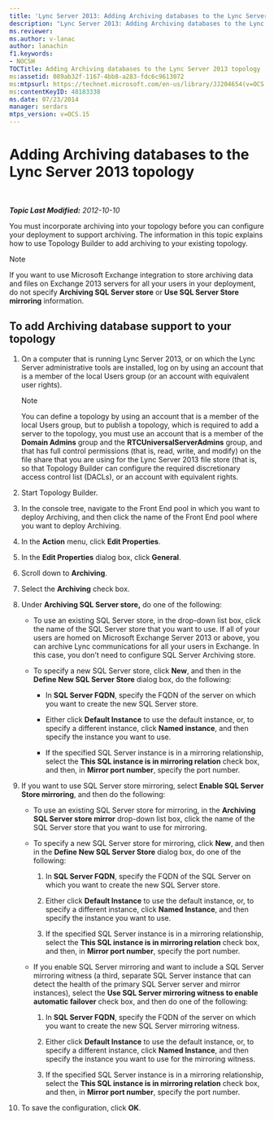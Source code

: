```yaml
---
title: 'Lync Server 2013: Adding Archiving databases to the Lync Server 2013 topology'
description: "Lync Server 2013: Adding Archiving databases to the Lync Server 2013 topology."
ms.reviewer: 
ms.author: v-lanac
author: lanachin
f1.keywords:
- NOCSH
TOCTitle: Adding Archiving databases to the Lync Server 2013 topology
ms:assetid: 089ab32f-1167-4bb8-a283-fdc6c9613072
ms:mtpsurl: https://technet.microsoft.com/en-us/library/JJ204654(v=OCS.15)
ms:contentKeyID: 48183338
ms.date: 07/23/2014
manager: serdars
mtps_version: v=OCS.15
---
```


# Adding Archiving databases to the Lync Server 2013 topology

<div data-xmlns="http://www.w3.org/1999/xhtml">

<div class="topic" data-xmlns="http://www.w3.org/1999/xhtml" data-msxsl="urn:schemas-microsoft-com:xslt" data-cs="https://msdn.microsoft.com/">

<div data-asp="https://msdn2.microsoft.com/asp">



</div>

<div id="mainSection">

<div id="mainBody">

<span> </span>

_**Topic Last Modified:** 2012-10-10_

You must incorporate archiving into your topology before you can configure your deployment to support archiving. The information in this topic explains how to use Topology Builder to add archiving to your existing topology.

<div>


> [!NOTE]  
> If you want to use Microsoft Exchange integration to store archiving data and files on Exchange 2013 servers for all your users in your deployment, do not specify <STRONG>Archiving SQL Server store</STRONG> or <STRONG>Use SQL Server Store mirroring</STRONG> information.



</div>

<div>

## To add Archiving database support to your topology

1.  On a computer that is running Lync Server 2013, or on which the Lync Server administrative tools are installed, log on by using an account that is a member of the local Users group (or an account with equivalent user rights).
    
    <div>
    

    > [!NOTE]  
    > You can define a topology by using an account that is a member of the local Users group, but to publish a topology, which is required to add a server to the topology, you must use an account that is a member of the <STRONG>Domain Admins</STRONG> group and the <STRONG>RTCUniversalServerAdmins</STRONG> group, and that has full control permissions (that is, read, write, and modify) on the file share that you are using for the Lync Server 2013 file store (that is, so that Topology Builder can configure the required discretionary access control list (DACLs), or an account with equivalent rights.

    
    </div>

2.  Start Topology Builder.

3.  In the console tree, navigate to the Front End pool in which you want to deploy Archiving, and then click the name of the Front End pool where you want to deploy Archiving.

4.  In the **Action** menu, click **Edit Properties**.

5.  In the **Edit Properties** dialog box, click **General**.

6.  Scroll down to **Archiving**.

7.  Select the **Archiving** check box.

8.  Under **Archiving SQL Server store,** do one of the following:
    
      - To use an existing SQL Server store, in the drop-down list box, click the name of the SQL Server store that you want to use. If all of your users are homed on Microsoft Exchange Server 2013 or above, you can archive Lync communications for all your users in Exchange. In this case, you don’t need to configure SQL Server Archiving store.
    
      - To specify a new SQL Server store, click **New**, and then in the **Define New SQL Server Store** dialog box, do the following:
        
          - In **SQL Server FQDN**, specify the FQDN of the server on which you want to create the new SQL Server store.
        
          - Either click **Default Instance** to use the default instance, or, to specify a different instance, click **Named instance**, and then specify the instance you want to use.
        
          - If the specified SQL Server instance is in a mirroring relationship, select the **This SQL instance is in mirroring relation** check box, and then, in **Mirror port number**, specify the port number.

9.  If you want to use SQL Server store mirroring, select **Enable SQL Server Store mirroring**, and then do the following:
    
      - To use an existing SQL Server store for mirroring, in the **Archiving SQL Server store mirror** drop-down list box, click the name of the SQL Server store that you want to use for mirroring.
    
      - To specify a new SQL Server store for mirroring, click **New**, and then in the **Define New SQL Server Store** dialog box, do one of the following:
        
        1.  In **SQL Server FQDN**, specify the FQDN of the SQL Server on which you want to create the new SQL Server store.
        
        2.  Either click **Default Instance** to use the default instance, or, to specify a different instance, click **Named Instance**, and then specify the instance you want to use.
        
        3.  If the specified SQL Server instance is in a mirroring relationship, select the **This SQL instance is in mirroring relation** check box, and then, in **Mirror port number**, specify the port number.
    
      - If you enable SQL Server mirroring and want to include a SQL Server mirroring witness (a third, separate SQL Server instance that can detect the health of the primary SQL Server server and mirror instances), select the **Use SQL Server mirroring witness to enable automatic failover** check box, and then do one of the following:
        
        1.  In **SQL Server FQDN**, specify the FQDN of the server on which you want to create the new SQL Server mirroring witness.
        
        2.  Either click **Default Instance** to use the default instance, or, to specify a different instance, click **Named Instance**, and then specify the instance you want to use for the mirroring witness.
        
        3.  If the specified SQL Server instance is in a mirroring relationship, select the **This SQL instance is in mirroring relation** check box, and then, in **Mirror port number**, specify the port number.

10. To save the configuration, click **OK**.

</div>

</div>

<span> </span>

</div>

</div>

</div>

